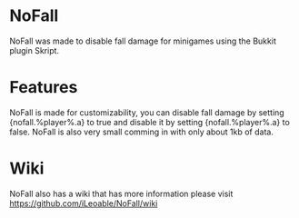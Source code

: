 NoFall
======

NoFall was made to disable fall damage for minigames using the Bukkit plugin Skript.

Features
========

NoFall is made for customizability, you can disable fall damage by setting {nofall.%player%.a} to true and disable it by setting {nofall.%player%.a} to false. NoFall is also very small comming in with only about 1kb of data.

Wiki
====

NoFall also has a wiki that has more information please visit https://github.com/iLeoable/NoFall/wiki

